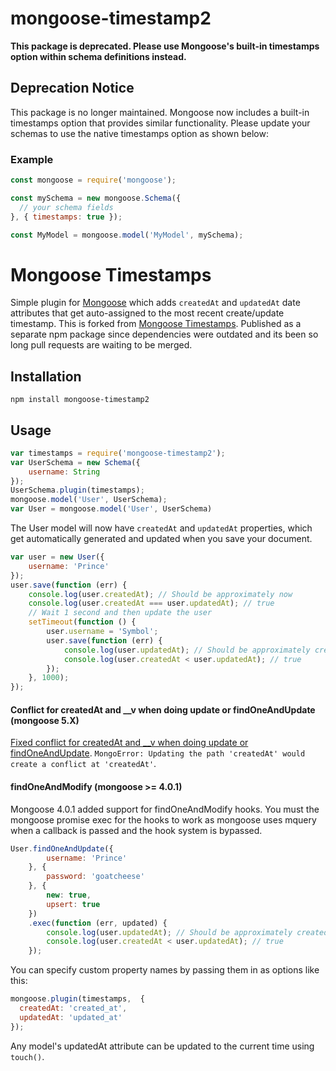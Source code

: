 # mongoose-timestamp2

**This package is deprecated. Please use Mongoose's built-in timestamps option within schema definitions instead.**

## Deprecation Notice

This package is no longer maintained. Mongoose now includes a built-in timestamps option that provides similar functionality. Please update your schemas to use the native timestamps option as shown below:

### Example

```js
const mongoose = require('mongoose');

const mySchema = new mongoose.Schema({
  // your schema fields
}, { timestamps: true });

const MyModel = mongoose.model('MyModel', mySchema);
```

Mongoose Timestamps
==========================

Simple plugin for [Mongoose](https://github.com/LearnBoost/mongoose) which adds `createdAt` and `updatedAt` date attributes
that get auto-assigned to the most recent create/update timestamp. This is forked from [Mongoose Timestamps](https://github.com/drudge/mongoose-timestamp). Published as a separate npm package since dependencies were outdated and its been so long pull requests are waiting to be merged.

## Installation

`npm install mongoose-timestamp2`

## Usage

```javascript
var timestamps = require('mongoose-timestamp2');
var UserSchema = new Schema({
    username: String
});
UserSchema.plugin(timestamps);
mongoose.model('User', UserSchema);
var User = mongoose.model('User', UserSchema)
```
The User model will now have `createdAt` and `updatedAt` properties, which get
automatically generated and updated when you save your document.

```javascript
var user = new User({
    username: 'Prince'
});
user.save(function (err) {
    console.log(user.createdAt); // Should be approximately now
    console.log(user.createdAt === user.updatedAt); // true
    // Wait 1 second and then update the user
    setTimeout(function () {
        user.username = 'Symbol';
        user.save(function (err) {
            console.log(user.updatedAt); // Should be approximately createdAt + 1 second
            console.log(user.createdAt < user.updatedAt); // true
        });
    }, 1000);
});
```
#### Conflict for createdAt and __v when doing update or findOneAndUpdate (mongoose 5.X)

[Fixed conflict for createdAt and __v when doing update or findOneAndUpdate](https://github.com/drudge/mongoose-timestamp/pull/48). `MongoError: Updating the path 'createdAt' would create a conflict at 'createdAt'`.

#### findOneAndModify (mongoose >= 4.0.1)

Mongoose 4.0.1 added support for findOneAndModify hooks. You must the mongoose promise exec for the hooks to work as mongoose uses mquery when a callback is passed and the hook system is bypassed.

```javascript
User.findOneAndUpdate({
        username: 'Prince'
    }, {
        password: 'goatcheese'
    }, {
        new: true,
        upsert: true
    })
    .exec(function (err, updated) {
        console.log(user.updatedAt); // Should be approximately createdAt + 1 second
        console.log(user.createdAt < user.updatedAt); // true
    });
```

You can specify custom property names by passing them in as options like this:

```javascript
mongoose.plugin(timestamps,  {
  createdAt: 'created_at',
  updatedAt: 'updated_at'
});
```

Any model's updatedAt attribute can be updated to the current time using `touch()`.
